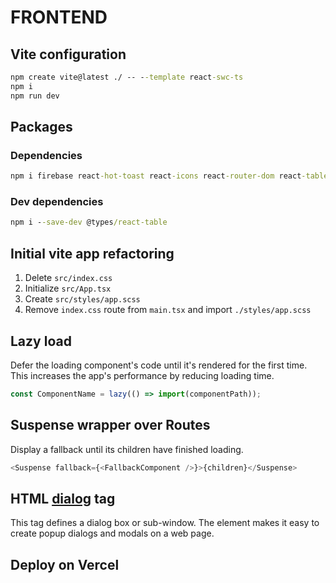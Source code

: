 # FRONTEND

## Vite configuration

```cmd
npm create vite@latest ./ -- --template react-swc-ts
npm i
npm run dev
```

## Packages

### Dependencies

```cmd
npm i firebase react-hot-toast react-icons react-router-dom react-table sass chart.js react-chartjs-2 @reduxjs/toolkit react-redux axios @stripe/react-stripe-js @stripe/stripe-js moment
```

### Dev dependencies

```cmd
npm i --save-dev @types/react-table
```

## Initial vite app refactoring

1. Delete `src/index.css`
2. Initialize `src/App.tsx`
3. Create `src/styles/app.scss`
4. Remove `index.css` route from `main.tsx` and import `./styles/app.scss`

## Lazy load

Defer the loading component's code until it's rendered for the first time. This increases the app's performance by reducing loading time.

```ts
const ComponentName = lazy(() => import(componentPath));
```

## Suspense wrapper over Routes

Display a fallback until its children have finished loading.

```ts
<Suspense fallback={<FallbackComponent />}>{children}</Suspense>
```

## HTML [dialog](https://developer.mozilla.org/en-US/docs/Web/HTML/Element/dialog) tag

This tag defines a dialog box or sub-window. The element makes it easy to create popup dialogs and modals on a web page.

## Deploy on Vercel
